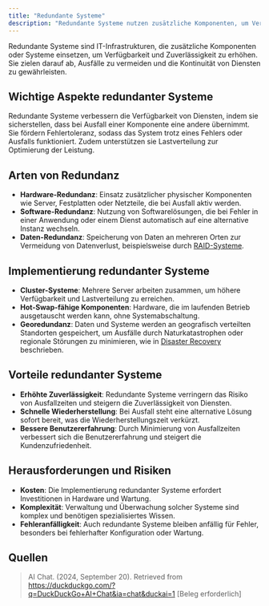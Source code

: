 ```yaml
---
title: "Redundante Systeme"
description: "Redundante Systeme nutzen zusätzliche Komponenten, um Verfügbarkeit und Zuverlässigkeit in IT-Infrastrukturen zu steigern. Sie umfassen Hardware-, Software- und Datenredundanz, bieten Vorteile wie Fehlertoleranz, bergen jedoch Herausforderungen wie höhere Kosten und Komplexität."
---
```


Redundante Systeme sind IT-Infrastrukturen, die zusätzliche Komponenten oder Systeme einsetzen, um Verfügbarkeit und Zuverlässigkeit zu erhöhen. Sie zielen darauf ab, Ausfälle zu vermeiden und die Kontinuität von Diensten zu gewährleisten.

## Wichtige Aspekte redundanter Systeme
Redundante Systeme verbessern die Verfügbarkeit von Diensten, indem sie sicherstellen, dass bei Ausfall einer Komponente eine andere übernimmt. Sie fördern Fehlertoleranz, sodass das System trotz eines Fehlers oder Ausfalls funktioniert. Zudem unterstützen sie Lastverteilung zur Optimierung der Leistung.

## Arten von Redundanz
- **Hardware-Redundanz**: Einsatz zusätzlicher physischer Komponenten wie Server, Festplatten oder Netzteile, die bei Ausfall aktiv werden.
- **Software-Redundanz**: Nutzung von Softwarelösungen, die bei Fehler in einer Anwendung oder einem Dienst automatisch auf eine alternative Instanz wechseln.
- **Daten-Redundanz**: Speicherung von Daten an mehreren Orten zur Vermeidung von Datenverlust, beispielsweise durch [RAID-Systeme](/open-fidup/lerninhalte/raid).

## Implementierung redundanter Systeme
- **Cluster-Systeme**: Mehrere Server arbeiten zusammen, um höhere Verfügbarkeit und Lastverteilung zu erreichen.
- **Hot-Swap-fähige Komponenten**: Hardware, die im laufenden Betrieb ausgetauscht werden kann, ohne Systemabschaltung.
- **Georedundanz**: Daten und Systeme werden an geografisch verteilten Standorten gespeichert, um Ausfälle durch Naturkatastrophen oder regionale Störungen zu minimieren, wie in [Disaster Recovery](/open-fidup/lerninhalte/disaster-recovery) beschrieben.

## Vorteile redundanter Systeme
- **Erhöhte Zuverlässigkeit**: Redundante Systeme verringern das Risiko von Ausfallzeiten und steigern die Zuverlässigkeit von Diensten.
- **Schnelle Wiederherstellung**: Bei Ausfall steht eine alternative Lösung sofort bereit, was die Wiederherstellungszeit verkürzt.
- **Bessere Benutzererfahrung**: Durch Minimierung von Ausfallzeiten verbessert sich die Benutzererfahrung und steigert die Kundenzufriedenheit.

## Herausforderungen und Risiken
- **Kosten**: Die Implementierung redundanter Systeme erfordert Investitionen in Hardware und Wartung.
- **Komplexität**: Verwaltung und Überwachung solcher Systeme sind komplex und benötigen spezialisiertes Wissen.
- **Fehleranfälligkeit**: Auch redundante Systeme bleiben anfällig für Fehler, besonders bei fehlerhafter Konfiguration oder Wartung.

## Quellen
> AI Chat. (2024, September 20). Retrieved from https://duckduckgo.com/?q=DuckDuckGo+AI+Chat&ia=chat&duckai=1 [Beleg erforderlich]